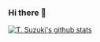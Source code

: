 ### Hi there 👋

[![T. Suzuki's github stats](https://github-readme-stats.vercel.app/api?username=zuzuta&count_private=true&show_icons=true&theme=tokyonight)](https://github.com/zuzuta/github-readme-stats)

<!--
**zuzuta/zuzuta** is a ✨ _special_ ✨ repository because its `README.md` (this file) appears on your GitHub profile.

Here are some ideas to get you started:

- 🔭 I’m currently working on ...
- 🌱 I’m currently learning ...
- 👯 I’m looking to collaborate on ...
- 🤔 I’m looking for help with ...
- 💬 Ask me about ...
- 📫 How to reach me: ...
- 😄 Pronouns: ...
- ⚡ Fun fact: ...
-->
